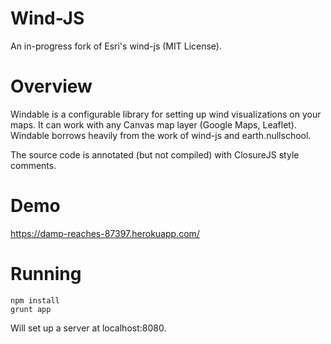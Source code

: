 # Wind-JS  

An in-progress fork of Esri's wind-js (MIT License).

# Overview

Windable is a configurable library for setting up wind visualizations on your maps.
It can work with any Canvas map layer (Google Maps, Leaflet).
Windable borrows heavily from the work of wind-js and earth.nullschool.

The source code is annotated (but not compiled) with ClosureJS style comments.

# Demo

https://damp-reaches-87397.herokuapp.com/

# Running

```
npm install
grunt app
```

Will set up a server at localhost:8080.